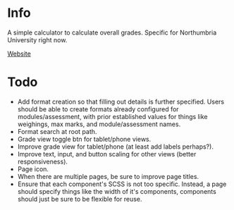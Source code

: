 # Info
A simple calculator to calculate overall grades. Specific for Northumbria University right now.

[Website](https://northumbria-uni-grade-calculator.netlify.app/)

# Todo
- Add format creation so that filling out details is further specified. Users should be able to create formats already configured for modules/assessment, with prior established values for things like weighings, max marks, and module/assessment names.
- Format search at root path.
- Grade view toggle btn for tablet/phone views.
- Improve grade view for tablet/phone (at least add labels perhaps?).
- Improve text, input, and button scaling for other views (better responsiveness).
- Page icon.
- When there are multiple pages, be sure to improve page titles.
- Ensure that each component's SCSS is not too specific. Instead, a page should specify things like the width of it's components, components should just be sure to be flexible for reuse.
